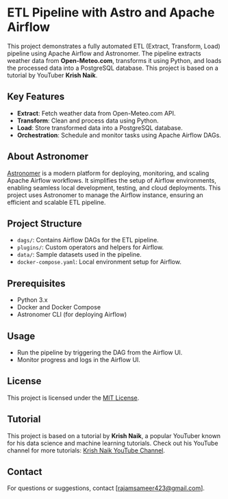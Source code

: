 # ETL Pipeline with Astro and Apache Airflow  

This project demonstrates a fully automated ETL (Extract, Transform, Load) pipeline using Apache Airflow and Astronomer. The pipeline extracts weather data from **Open-Meteo.com**, transforms it using Python, and loads the processed data into a PostgreSQL database. This project is based on a tutorial by YouTuber **Krish Naik**.  

## Key Features  
- **Extract**: Fetch weather data from Open-Meteo.com API.  
- **Transform**: Clean and process data using Python.  
- **Load**: Store transformed data into a PostgreSQL database.  
- **Orchestration**: Schedule and monitor tasks using Apache Airflow DAGs.  

## About Astronomer  
[Astronomer](https://www.astronomer.io/) is a modern platform for deploying, monitoring, and scaling Apache Airflow workflows. It simplifies the setup of Airflow environments, enabling seamless local development, testing, and cloud deployments. This project uses Astronomer to manage the Airflow instance, ensuring an efficient and scalable ETL pipeline.  

## Project Structure  
- `dags/`: Contains Airflow DAGs for the ETL pipeline.  
- `plugins/`: Custom operators and helpers for Airflow.  
- `data/`: Sample datasets used in the pipeline.  
- `docker-compose.yaml`: Local environment setup for Airflow.  

## Prerequisites  
- Python 3.x  
- Docker and Docker Compose  
- Astronomer CLI (for deploying Airflow)  

## Usage  
- Run the pipeline by triggering the DAG from the Airflow UI.  
- Monitor progress and logs in the Airflow UI.  

## License  
This project is licensed under the [MIT License](LICENSE).  

## Tutorial  
This project is based on a tutorial by **Krish Naik**, a popular YouTuber known for his data science and machine learning tutorials. Check out his YouTube channel for more tutorials: [Krish Naik YouTube Channel](https://www.youtube.com/c/KrishNaik).  

## Contact  
For questions or suggestions, contact [rajamsameer423@gmail.com].  
